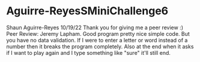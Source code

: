 # Aguirre-ReyesSMiniChallenge6


Shaun Aguirre-Reyes
10/19/22
Thank you for giving me a peer review :)
Peer Review: Jeremy Lapham. Good program pretty nice simple code. But you have no data validation. If I were to enter a letter or word instead of a number then it breaks the program completely. Also at the end when it asks if I want to play again and I type something like "sure" it'll still end.